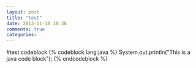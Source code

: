 ```yaml
---
layout: post
title: "test"
date: 2013-11-10 10:38
comments: true
categories: 
---
```

#test codeblock
{% codeblock lang:java  %}
System.out.println("This is a java code block");
{% endcodeblock %}
